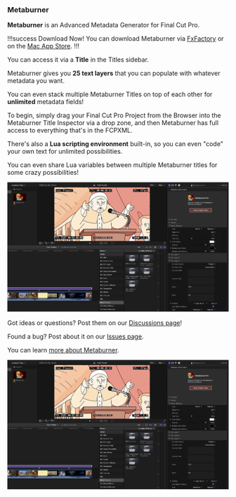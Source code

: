 ### Metaburner

**Metaburner** is an Advanced Metadata Generator for Final Cut Pro.

!!!success Download Now!
You can download Metaburner via [FxFactory](https://fxfactory.com/install/metaburner) or on the [Mac App Store](https://apps.apple.com/app/metaburner/id6475315396).
!!!

You can access it via a **Title** in the Titles sidebar.

Metaburner gives you **25 text layers** that you can populate with whatever metadata you want.

You can even stack multiple Metaburner Titles on top of each other for **unlimited** metadata fields!

To begin, simply drag your Final Cut Pro Project from the Browser into the Metaburner Title Inspector via a drop zone, and then Metaburner has full access to everything that's in the FCPXML.

There's also a **Lua scripting environment** built-in, so you can even "code" your own text for unlimited possibilities.

You can even share Lua variables between multiple Metaburner titles for some crazy possibilities!

![](/static/metaburner-pro-screenshot.jpeg)

Got ideas or questions? Post them on our [Discussions page](https://github.com/latenitefilms/metaburnerpro/discussions)!

Found a bug? Post about it on our [Issues page](https://github.com/latenitefilms/metaburnerpro/issues).

You can learn [more about Metaburner](https://metaburner.fcp.cafe).

![](/static/metaburner-pro-screenshot.jpeg)